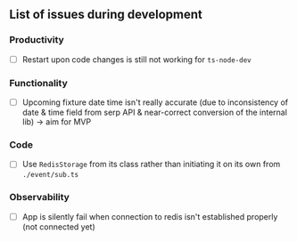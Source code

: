 ## List of issues during development

### Productivity

- [ ] Restart upon code changes is still not working for `ts-node-dev`

### Functionality

- [ ] Upcoming fixture date time isn't really accurate (due to inconsistency of date & time field from serp API & near-correct conversion of the internal lib) -> aim for MVP

### Code

- [ ] Use `RedisStorage` from its class rather than initiating it on its own from `./event/sub.ts`

### Observability
- [ ] App is silently fail when connection to redis isn't established properly (not connected yet)
